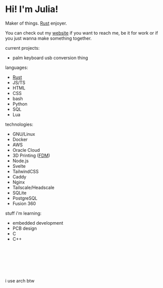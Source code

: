 # Hi! I'm Julia!
Maker of things. [Rust](https://rust-lang.org) enjoyer.

You can check out my [website](https://juliapixel.com) if you want to reach me,
be it for work or if you just wanna make something together.

current projects:
- palm keyboard usb conversion thing

languages:
- [Rust](https://rust-lang.org)
- JS/TS
- HTML
- CSS
- bash
- Python
- SQL
- Lua

technologies:
- GNU/Linux
- Docker
- AWS
- Oracle Cloud
- 3D Printing ([FDM](https://en.wikipedia.org/wiki/Fused_filament_fabrication))
- Node.js
- Svelte
- TailwindCSS
- Caddy
- Nginx
- Tailscale/Headscale
- SQLite
- PostgreSQL
- Fusion 360

stuff i'm learning:
- embedded development
- PCB design
- C
- C++

<br/><br/><br/><br/><br/><br/>
i use arch btw
